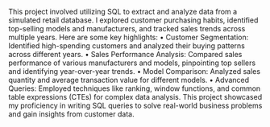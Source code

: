 This project involved utilizing SQL to extract and analyze data from a simulated retail database. I explored customer purchasing habits, identified top-selling models and manufacturers, and tracked sales trends across multiple years. Here are some key highlights:
•	Customer Segmentation: Identified high-spending customers and analyzed their buying patterns across different years.
•	Sales Performance Analysis: Compared sales performance of various manufacturers and models, pinpointing top sellers and identifying year-over-year trends.
•	Model Comparison: Analyzed sales quantity and average transaction value for different models.
•	Advanced Queries: Employed techniques like ranking, window functions, and common table expressions (CTEs) for complex data analysis.
This project showcased my proficiency in writing SQL queries to solve real-world business problems and gain insights from customer data.
